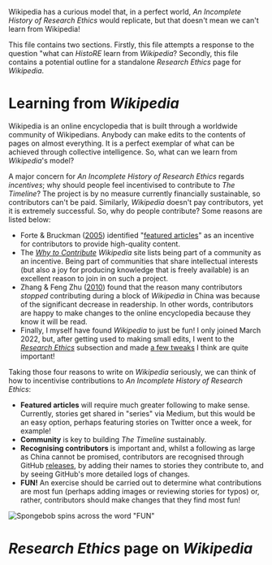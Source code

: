Wikipedia has a curious model that, in a perfect world, _An Incomplete History of Research Ethics_ would replicate, but that doesn't mean we can't learn from Wikipedia!

This file contains two sections. Firstly, this file attempts a response to the question "what can _HistoRE_ learn from _Wikipedia_? Secondly, this file contains a potential outline for a standalone _Research Ethics_ page for _Wikipedia_.

# Learning from _Wikipedia_
Wikipedia is an online encyclopedia that is built through a worldwide community of Wikipedians. Anybody can make edits to the contents of pages on almost everything. It is a perfect exemplar of what can be achieved through collective intelligence. So, what can we learn from _Wikipedia_'s model?

A major concern for _An Incomplete History of Research Ethics_ regards _incentives_; why should people feel incentivised to contribute to _The Timeline_? The project is by no measure currently financially sustainable, so contributors can't be paid. Similarly, _Wikipedia_ doesn't pay contributors, yet it is extremely successful. So, why do people contribute? Some reasons are listed below:

* Forte & Bruckman ([2005](https://www.researchgate.net/publication/228355728_Why_do_people_write_for_Wikipedia_Incentives_to_contribute_to_open-content_publishing)) identified "[featured articles](https://en.wikipedia.org/wiki/Wikipedia:Featured_articles)" as an incentive for contributors to provide high-quality content.
* The [_Why to Contribute_](https://en.wikipedia.org/wiki/Wikipedia:Why_to_contribute#Community) _Wikipedia_ site lists being part of a community as an incentive. Being part of communities that share intellectual interests (but also a joy for producing knowledge that is freely available) is an excellent reason to join in on such a project.
* Zhang & Feng Zhu ([2010](10.1257/aer.101.4.1601)) found that the reason many contributors _stopped_ contributing during a block of _Wikipedia_ in China was because of the significant decrease in readership. In other words, contributors are happy to make changes to the online encyclopedia because they know it will be read.
* Finally, I myself have found _Wikipedia_ to just be fun! I only joined March 2022, but, after getting used to making small edits, I went to the _[Research Ethics](https://en.wikipedia.org/wiki/Research#Research_ethics)_ subsection and made [a few tweaks](https://twitter.com/hermeneuticist/status/1501999523119435777) I think are quite important!

Taking those four reasons to write on _Wikipedia_ seriously, we can think of how to incentivise contributions to _An Incomplete History of Research Ethics_:

* **Featured articles** will require much greater following to make sense. Currently, stories get shared in "series" via Medium, but this would be an easy option, perhaps featuring stories on Twitter once a week, for example!
* **Community** is key to building _The Timeline_ sustainably.
* **Recognising contributors** is important and, whilst a following as large as China cannot be promised, contributors are recognised through GitHub [releases](https://github.com/Ismael-KG/An_Incomplete_History_of_Research_Ethics/releases), by adding their names to stories they contribute to, and by seeing GitHub's more detailed logs of changes.
* **FUN!** An exercise should be carried out to determine what contributions are most fun (perhaps adding images or reviewing stories for typos) or, rather, contributors should make changes that they find most fun!

![Spongebob spins across the word "FUN"](https://giphy.com/embed/lmv5aDvwOgTmby3a13)

# _Research Ethics_ page on _Wikipedia_
